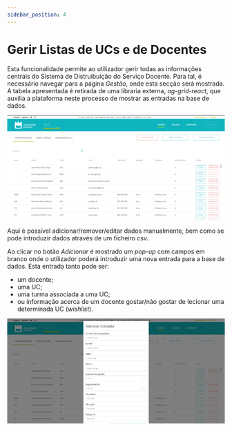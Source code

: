 ```yaml
---
sidebar_position: 4
---
```


# Gerir Listas de UCs e de Docentes

Esta funcionalidade permite ao utilizador gerir todas as informações centrais do Sistema de Distruibuição do Serviço Docente. Para tal, é necessário navegar para a página *Gestão*, onde esta secção será mostrada.<br/> 
A tabela apresentada é retirada de uma libraria externa, *ag-grid-react*, que auxilia a plataforma neste processo de mostrar as entradas na base de dados.

![Gestão](./gestao.png)

Aqui é possível adicionar/remover/editar dados manualmente, bem como se pode introduzir dados através de um ficheiro csv.

Ao clicar no botão *Adicionar* é mostrado um *pop-up* com campos em branco onde o utilizador poderá introduzir uma nova entrada para a base de dados. Esta entrada tanto pode ser:
- um docente;
- uma UC;
- uma turma associada a uma UC;
- ou informação acerca de um docente gostar/não gostar de lecionar uma determinada UC (*wishlist*).

![Gestão](./modal-add-profs.png)